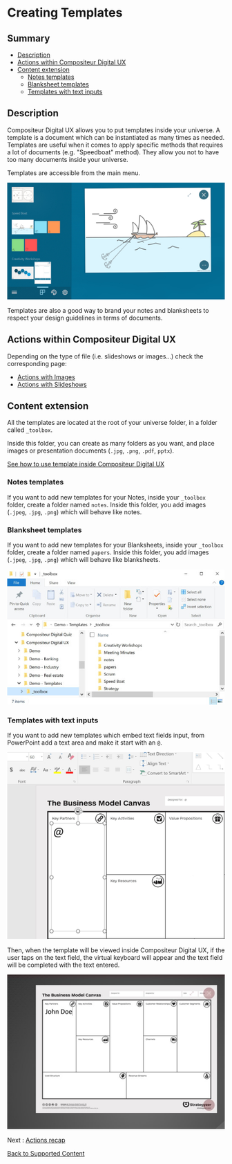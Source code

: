 # Creating Templates

## Summary
* [Description](#description)
* [Actions within Compositeur Digital UX](#actions-within-compositeur-digital-ux)
* [Content extension](#content-extension)
   * [Notes templates](#notes-templates)
   * [Blanksheet templates](#blanksheet-templates)
   * [Templates with text inputs](#templates-with-text-inputs)

## Description

Compositeur Digital UX allows you to put templates inside your universe. A template is a document which can be instantiated as many times as needed.
Templates are useful when it comes to apply specific methods that requires a lot of documents (e.g. "Speedboat" method). They allow you not to have too many documents inside your universe.

Templates are accessible from the main menu.

![Templates](../../img/content_templates_menu.JPG)

Templates are also a good way to brand your notes and blanksheets to respect your design guidelines in terms of documents.

## Actions within Compositeur Digital UX

Depending on the type of file (i.e. slideshows or images...) check the corresponding page:
* [Actions with Images](images.md#actions-within-compositeur-digital-ux)
* [Actions with Slideshows](slideshows.md#actions-within-compositeur-digital-ux)


## Content extension

All the templates are located at the root of your universe folder, in a folder called `_toolbox`.

Inside this folder, you can create as many folders as you want, and place images or presentation documents (`.jpg`, `.png`, `.pdf`, `pptx`).

[See how to use template inside Compositeur Digital UX](../../user_guide/workflow.md#use-templates)

### Notes templates

If you want to add new templates for your Notes, inside your `_toolbox` folder, create a folder named `notes`. Inside this folder, you add images (`.jpeg`, `.jpg`, `.png`) which will behave like notes.

### Blanksheet templates

If you want to add new templates for your Blanksheets, inside your `_toolbox` folder, create a folder named `papers`. Inside this folder, you add images (`.jpeg`, `.jpg`, `.png`) which will behave like blanksheets.

![Templates folder](../../img/content_template_folder.JPG)

### Templates with text inputs

If you want to add new templates which embed text fields input, from PowerPoint add a text area and make it start with an `@`.

![PowerPoint, text area with @](../../img/content_template_text.JPG)

Then, when the template will be viewed inside Compositeur Digital UX, if the user taps on the text field, the virtual keyboard will appear and the text field will be completed with the text entered.

![Template with text, Compositeur Digital UX](../../img/content_template_text_cdux.JPG)

Next : [Actions recap](actions.md)

[Back to Supported Content](index.md)
